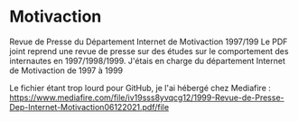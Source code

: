 # Motivaction
Revue de Presse du Département Internet de Motivaction 1997/199
Le PDF joint reprend une revue de presse sur des études sur le comportement des internautes en 1997/1998/1999. 
J'étais en charge du département Internet de Motivaction de 1997 à 1999

Le fichier étant trop lourd pour GitHub, je l'ai hébergé chez Mediafire :
https://www.mediafire.com/file/iv19sss8yvqcg12/1999-Revue-de-Presse-Dep-Internet-Motivaction06122021.pdf/file
